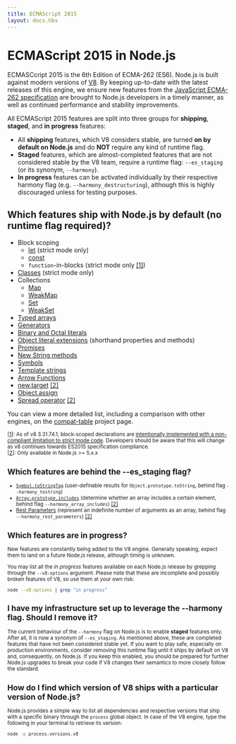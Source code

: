 ```yaml
---
title: ECMAScript 2015
layout: docs.hbs
---
```

# ECMAScript 2015 in Node.js

ECMASCcript 2015 is the 6th Edition of ECMA-262 (ES6). Node.js is built against modern versions of [V8](https://developers.google.com/v8/). By keeping up-to-date with the latest releases of this engine, we ensure new features from the [JavaScript ECMA-262 specification](http://www.ecma-international.org/publications/standards/Ecma-262.htm) are brought to Node.js developers in a timely manner, as well as continued performance and stability improvements.

All ECMAScript 2015 features are split into three groups for **shipping**, **staged**, and **in progress** features:

* All **shipping** features, which V8 considers stable, are turned **on by default on Node.js** and do **NOT** require any kind of runtime flag.
* **Staged** features, which are almost-completed features that are not considered stable by the V8 team, require a runtime flag: `--es_staging` (or its synonym, `--harmony`).
* **In progress** features can be activated individually by their respective harmony flag (e.g. `--harmony_destructuring`), although this is highly discouraged unless for testing purposes.

## Which features ship with Node.js by default (no runtime flag required)?

* Block scoping
    * [let](https://developer.mozilla.org/en-US/docs/Web/JavaScript/Reference/Statements/let) (strict mode only)
    * [const](https://developer.mozilla.org/en-US/docs/Web/JavaScript/Reference/Statements/const)
    * `function`-in-blocks (strict mode only [[1]](#ref-1)<span id="backref-1"></span>)
* [Classes](https://developer.mozilla.org/en-US/docs/Web/JavaScript/Reference/Classes) (strict mode only)
* Collections
    * [Map](https://developer.mozilla.org/en-US/docs/Web/JavaScript/Reference/Global_Objects/Map)
    * [WeakMap](https://developer.mozilla.org/en-US/docs/Web/JavaScript/Reference/Global_Objects/WeakMap)
    * [Set](https://developer.mozilla.org/en-US/docs/Web/JavaScript/Reference/Global_Objects/Set)
    * [WeakSet](https://developer.mozilla.org/en-US/docs/Web/JavaScript/Reference/Global_Objects/WeakSet)
* [Typed arrays](https://developer.mozilla.org/en-US/docs/Web/JavaScript/Typed_arrays)
* [Generators](https://developer.mozilla.org/en-US/docs/Web/JavaScript/Reference/Statements/function*)
* [Binary and Octal literals](https://developer.mozilla.org/en-US/docs/Web/JavaScript/Reference/Lexical_grammar#Numeric_literals)
* [Object literal extensions](https://github.com/lukehoban/es6features#enhanced-object-literals) (shorthand properties and methods)
* [Promises](https://developer.mozilla.org/en-US/docs/Web/JavaScript/Reference/Global_Objects/Promise)
* [New String methods](https://developer.mozilla.org/en-US/docs/Web/JavaScript/New_in_JavaScript/ECMAScript_6_support_in_Mozilla#Additions_to_the_String_object)
* [Symbols](https://developer.mozilla.org/en-US/docs/Web/JavaScript/Reference/Global_Objects/Symbol)
* [Template strings](https://developer.mozilla.org/en-US/docs/Web/JavaScript/Reference/template_strings)
* [Arrow Functions](https://developer.mozilla.org/en-US/docs/Web/JavaScript/Reference/Functions/Arrow_functions)
* [new.target](https://developer.mozilla.org/en-US/docs/Web/JavaScript/Reference/Operators/new.target) [[2]](#ref-2)<span id="backref-2"></span>
* [Object.assign](https://developer.mozilla.org/en-US/docs/Web/JavaScript/Reference/Global_Objects/Object/assign)
* [Spread operator](https://developer.mozilla.org/en-US/docs/Web/JavaScript/Reference/Operators/Spread_operator) [[2]](#ref-2)<span id="backref-2"></span>

You can view a more detailed list, including a comparison with other engines, on the [compat-table](https://kangax.github.io/compat-table/es6/) project page.

<small id="ref-1">[[1](#backref-1)]: As of v8 3.31.74.1, block-scoped declarations are [intentionally implemented with a non-compliant limitation to strict mode code](https://groups.google.com/forum/#!topic/v8-users/3UXNCkAU8Es). Developers should be aware that this will change as v8 continues towards ES2015 specification compliance.</small><br>
<small id="ref-2">[[2](#backref-2)]: Only available in Node.js >= 5.x.x

## Which features are behind the --es_staging flag?

* [`Symbol.toStringTag`](https://developer.mozilla.org/en-US/docs/Web/JavaScript/Reference/Global_Objects/Symbol) (user-definable results for `Object.prototype.toString`, behind flag `--harmony_tostring`)
* [`Array.prototype.includes`](https://developer.mozilla.org/en-US/docs/Web/JavaScript/Reference/Global_Objects/Array/includes) (determine whether
an array includes a certain element, behind flag `--harmony_array_includes`) [[2]](#ref-2)<span id="backref-2"></span>
* [Rest Parameters](https://developer.mozilla.org/en-US/docs/Web/JavaScript/Reference/Functions/rest_parameters) (represent an indefinite number
of arguments as an array, behind flag `--harmony_rest_parameters`) [[2]](#ref-2)<span id="backref-2"></span>

## Which features are in progress?

New features are constantly being added to the V8 engine. Generally speaking, expect them to land on a future Node.js release, although timing is unknown.

You may list all the *in progress* features available on each Node.js release by grepping through the `--v8-options` argument. Please note that these are incomplete and possibly broken features of V8, so use them at your own risk:

```bash
node --v8-options | grep "in progress"
```

## I have my infrastructure set up to leverage the --harmony flag. Should I remove it?

The current behaviour of the `--harmony` flag on Node.js is to enable **staged** features only. After all, it is now a synonym of `--es_staging`. As mentioned above, these are completed features that have not been considered stable yet. If you want to play safe, especially on production environments, consider removing this runtime flag until it ships by default on V8 and, consequently, on Node.js. If you keep this enabled, you should be prepared for further Node.js upgrades to break your code if V8 changes their semantics to more closely follow the standard.

## How do I find which version of V8 ships with a particular version of Node.js?

Node.js provides a simple way to list all dependencies and respective versions that ship with a specific binary through the `process` global object. In case of the V8 engine, type the following in your terminal to retrieve its version:

```bash
node -p process.versions.v8
```
